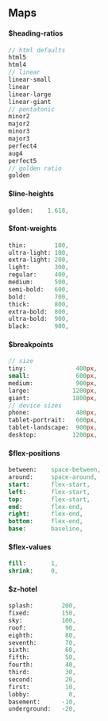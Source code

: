 ## Maps

#### $heading-ratios
```sass
// html defaults
html5
html4
// linear
linear-small
linear
linear-large
linear-giant
// pentatonic
minor2
major2
minor3
major3
perfect4
aug4
perfect5
// golden ratio
golden
```

#### $line-heights
```sass
golden:    1.618,
```

#### $font-weights
```sass
thin:        100,
ultra-light: 100,
extra-light: 200,
light:       300,
regular:     400,
medium:      500,
semi-bold:   600,
bold:        700,
thick:       800,
extra-bold:  800,
ultra-bold:  900,
black:       900,
```

#### $breakpoints
```sass
// size
tiny:              400px,
small:             600px,
medium:            900px,
large:            1200px,
giant:            1800px,
// device sizes
phone:             400px,
tablet-portrait:   600px,
tablet-landscape:  900px,
desktop:          1200px,
```

#### $flex-positions
```sass
between:    space-between,
around:     space-around,
start:      flex-start,
left:       flex-start,
top:        flex-start,
end:        flex-end,
right:      flex-end,
bottom:     flex-end,
base:       baseline,
```

#### $flex-values
```sass
fill:       1,
shrink:     0,
```

#### $z-hotel
```sass
splash:        200,
fixed:         150,
sky:           100,
roof:           90,
eighth:         80,
seventh:        70,
sixth:          60,
fifth:          50,
fourth:         40,
third:          30,
second:         20,
first:          10,
lobby:           0,
basement:      -10,
underground:   -20,
```
